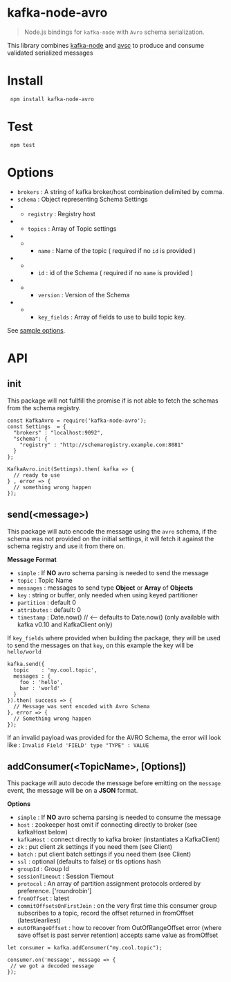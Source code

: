 # kafka-node-avro

> Node.js bindings for `kafka-node` with `Avro` schema serialization.

This library combines [kafka-node](https://github.com/SOHU-Co/kafka-node) and [avsc](https://github.com/mtth/avsc) to produce and consume validated serialized messages

# Install

```
 npm install kafka-node-avro
```

# Test

```
 npm test
```

# Options
* `brokers`	: A string of kafka broker/host combination delimited by comma.
* `schema`	: Object representing Schema Settings
* * `registry` : Registry host
* - `topics` : Array of Topic settings
* - * `name` : Name of the topic ( required if no `id` is provided )
* - * `id` : id of the Schema ( required if no `name` is provided )
* - * `version` : Version of the Schema
* - * `key_fields` : Array of fields to use to build topic key.

See [sample options](https://github.com/narcisoguillen/kafka-node-avro/wiki/Sample-Options).

# API

## init

This package will not fullfill the promise if is not able to fetch the schemas from the schema registry.

```
const KafkaAvro = require('kafka-node-avro');
const Settings  = {
  "brokers" : "localhost:9092",
  "schema": {
    "registry" : "http://schemaregistry.example.com:8081"
  }
};

KafkaAvro.init(Settings).then( kafka => {
  // ready to use
} , error => {
  // something wrong happen
});

```

## send(\<message\>)
This package will auto encode the message using the `avro` schema, if the schema was not provided on the initial settings, it will fetch it against the schema registry and use it from there on.

**Message Format**

* `simple` : If **NO** avro schema parsing is needed to send the message
* `topic` : Topic Name
* `messages` : messages to send type **Object** or **Array** of **Objects**
* `key` : string or buffer, only needed when using keyed partitioner
* `partition` :  default 0
* `attributes` : default: 0
* `timestamp` : Date.now() // <-- defaults to Date.now() (only available with kafka v0.10 and KafkaClient only)


If `key_fields` where provided when building the package, they will be used to send the messages on that `key`, on this example the key will be `hello/world`

```
kafka.send({
  topic    : 'my.cool.topic',
  messages : {
    foo : 'hello',
    bar : 'world'
  }
}).then( success => {
  // Message was sent encoded with Avro Schema
}, error => {
  // Something wrong happen
});
```

If an invalid payload was provided for the AVRO Schema, the error will look like : `Invalid Field 'FIELD' type "TYPE" : VALUE`

## addConsumer(\<TopicName\>, [Options])

This package will auto decode the message before emitting on the `message` event, the message will be on a **JSON** format.

**Options**

* `simple` : If **NO** avro schema parsing is needed to consume the message
* `host` : zookeeper host omit if connecting directly to broker (see kafkaHost below)
* `kafkaHost` : connect directly to kafka broker (instantiates a KafkaClient)
* `zk` : put client zk settings if you need them (see Client)
* `batch` : put client batch settings if you need them (see Client)
* `ssl` : optional (defaults to false) or tls options hash
* `groupId` : Group Id
* `sessionTimeout` : Session Tiemout
* `protocol` : An array of partition assignment protocols ordered by preference. ['roundrobin']
* `fromOffset` : latest
* `commitOffsetsOnFirstJoin` : on the very first time this consumer group subscribes to a topic, record the offset returned in fromOffset (latest/earliest)
* `outOfRangeOffset` : how to recover from OutOfRangeOffset error (where save offset is past server retention) accepts same value as fromOffset

```
let consumer = kafka.addConsumer("my.cool.topic");

consumer.on('message', message => {
 // we got a decoded message
});
```
